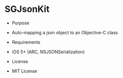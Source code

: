 SGJsonKit
=========

* Purpose
 * Auto-mapping a json object to an Objective-C class

* Requirements
 * iOS 5+ (ARC, NSJSONSerialization)

* License
 * MIT License
